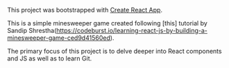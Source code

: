 This project was bootstrapped with [Create React App](https://github.com/facebook/create-react-app).

This is a simple minesweeper game created following [this] tutorial by Sandip Shrestha(https://codeburst.io/learning-react-js-by-building-a-minesweeper-game-ced9d41560ed).

The primary focus of this project is to delve deeper into React components and JS as well as to learn Git.
